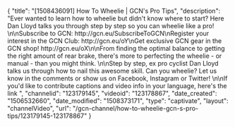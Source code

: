 {
    "title": "[1508436091] How To Wheelie | GCN's Pro Tips",
    "description": "Ever wanted to learn how to wheelie but didn't know where to start? Here Dan Lloyd talks you through step by step so you can wheelie like a pro! \n\nSubscribe to GCN: http:\/\/gcn.eu\/SubscribeToGCN\nRegister your interest in the GCN Club: http:\/\/gcn.eu\/oY\nGet exclusive GCN gear in the GCN shop! http:\/\/gcn.eu\/oX\n\nFrom finding the optimal balance to getting the right amount of rear brake, there's more to perfecting the wheelie - or manual - than you might think. \n\nStep by step, ex pro cyclist Dan Lloyd talks us through how to nail this awesome skill. Can you wheelie? Let us know in the comments or show us on Facebook, Instagram or Twitter! \n\nIf you'd like to contribute captions and video info in your language, here's the link ",
    "channelid": "123179145",
    "videoid": "123178867",
    "date_created": "1506532660",
    "date_modified": "1508373171",
    "type": "captivate",
    "layout": "channelVideo",
    "url": "\/gcn-channel\/how-to-wheelie-gcn-s-pro-tips\/123179145-123178867"
}